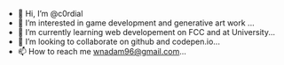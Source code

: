 - 👋 Hi, I’m @c0rdial
- 👀 I’m interested in game development and generative art work ...
- 🌱 I’m currently learning web developement on FCC and at University...
- 💞️ I’m looking to collaborate on github and codepen.io...
- 📫 How to reach me wnadam96@gmail.com...

<!---
c0rdial/c0rdial is a ✨ special ✨ repository because its `README.md` (this file) appears on your GitHub profile.
You can click the Preview link to take a look at your changes.
--->
